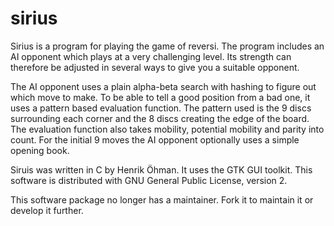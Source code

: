 # sirius
Sirius is a program for playing the game of reversi. The program includes an AI opponent which plays at a very challenging level. Its strength can therefore be adjusted in several ways to give you a suitable opponent.

The AI opponent uses a plain alpha-beta search with hashing to figure out which move to make. To be able to tell a good position from a bad one, it uses a pattern based evaluation function. The pattern used is the 9 discs surrounding each corner and the 8 discs creating the edge of the board. The evaluation function also takes mobility, potential mobility and parity into count. For the initial 9 moves the AI opponent optionally uses a simple opening book.

Siruis was written in C by Henrik Öhman. It uses the GTK GUI toolkit. This software is distributed with GNU General Public License, version 2.

This software package no longer has a maintainer. Fork it to maintain it or develop it further.
